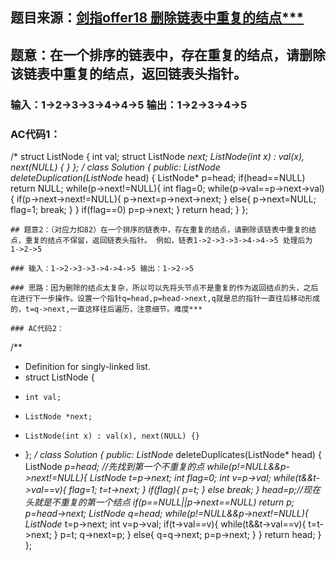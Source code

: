 ## 题目来源：[剑指offer18 删除链表中重复的结点***](https://www.nowcoder.com/practice/fc533c45b73a41b0b44ccba763f866ef?tpId=13&tqId=11209&tPage=1&rp=1&ru=/ta/coding-interviews&qru=/ta/coding-interviews/question-ranking)

## 题意：在一个排序的链表中，存在重复的结点，请删除该链表中重复的结点，返回链表头指针。

### 输入：1->2->3->3->4->4->5 输出：1->2->3->4->5

### AC代码1：
/*
struct ListNode {
    int val;
    struct ListNode *next;
    ListNode(int x) :
        val(x), next(NULL) {
    }
};
*/
class Solution {
public:
    ListNode* deleteDuplication(ListNode* head) {
        ListNode* p=head;
        if(head==NULL)
            return NULL;
        while(p->next!=NULL){
            int flag=0;
            while(p->val==p->next->val){
                if(p->next->next!=NULL){
                    p->next=p->next->next;
                }
                else{
                    p->next=NULL;
                    flag=1;
                    break;
                }
            }
            if(flag==0)
                p=p->next;
        }
        return head;
    }
};
```
## 题意2：（对应力扣82）在一个排序的链表中，存在重复的结点，请删除该链表中重复的结点，重复的结点不保留，返回链表头指针。 例如，链表1->2->3->3->4->4->5 处理后为 1->2->5

### 输入：1->2->3->3->4->4->5 输出：1->2->5

### 思路：因为删除的结点太复杂，所以可以先将头节点不是重复的作为返回结点的头，之后在进行下一步操作。设置一个指针q=head,p=head->next,q就是总的指针一直往后移动形成的，t=q->next,一直这样往后遍历，注意细节。难度***

### AC代码2：

```
/**
 * Definition for singly-linked list.
 * struct ListNode {
 *     int val;
 *     ListNode *next;
 *     ListNode(int x) : val(x), next(NULL) {}
 * };
 */
class Solution {
public:
    ListNode* deleteDuplicates(ListNode* head) {
        ListNode *p=head;
        //先找到第一个不重复的点
        while(p!=NULL&&p->next!=NULL){
            ListNode *t=p->next;
            int flag=0;
            int v=p->val;
            while(t&&t->val==v){
                flag=1;
                t=t->next;
            }
            if(flag){
                p=t;
            }
            else
                break;
        }
        head=p;//现在头就是不重复的第一个结点
        if(p==NULL||p->next==NULL)
            return p;
        p=head->next;
        ListNode* q=head;
        while(p!=NULL&&p->next!=NULL){
            ListNode* t=p->next;
            int v=p->val;
            if(t->val==v){
                while(t&&t->val==v){
                    t=t->next;
                }
                p=t;
                q->next=p;
            }
            else{
                q=q->next;
                p=p->next;
            }
        }
        return head;
    }
};
```
